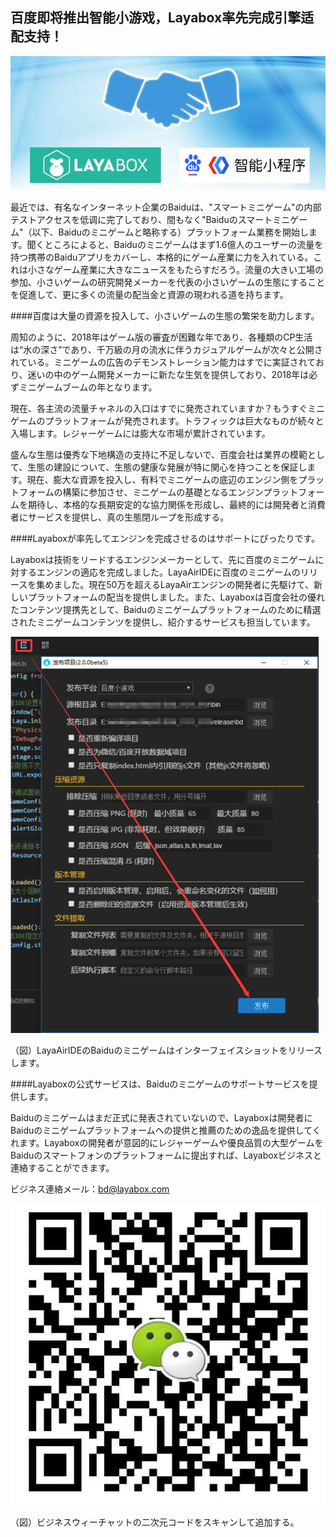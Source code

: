 ## 百度即将推出智能小游戏，Layabox率先完成引擎适配支持！

![banner](banner.jpg) 


最近では、有名なインターネット企業のBaiduは、"スマートミニゲーム"の内部テストアクセスを低调に完了しており、間もなく"Baiduのスマートミニゲーム"（以下、Baiduのミニゲームと略称する）プラットフォーム業務を開始します。聞くところによると、Baiduのミニゲームはまず1.6億人のユーザーの流量を持つ携帯のBaiduアプリをカバーし、本格的にゲーム産業に力を入れている。これは小さなゲーム産業に大きなニュースをもたらすだろう。流量の大きい工場の参加、小さいゲームの研究開発メーカーを代表の小さいゲームの生態にすることを促進して、更に多くの流量の配当金と資源の現われる道を持ちます。

####百度は大量の資源を投入して、小さいゲームの生態の繁栄を助力します。

周知のように、2018年はゲーム版の審査が困難な年であり、各種類のCP生活は“水の深さ”であり、千万級の月の流水に伴うカジュアルゲームが次々と公開されている。ミニゲームの広告のデモンストレーション能力はすでに実証されており、迷いの中のゲーム開発メーカーに新たな生気を提供しており、2018年は必ずミニゲームブームの年となります。

現在、各主流の流量チャネルの入口はすでに発売されていますか？もうすぐミニゲームのプラットフォームが発売されます。トラフィックは巨大なものが続々と入場します。レジャーゲームには膨大な市場が累計されています。

盛んな生態は優秀な下地構造の支持に不足しないで、百度会社は業界の模範として、生態の建設について、生態の健康な発展が特に関心を持つことを保証します。現在、膨大な資源を投入し、有料でミニゲームの底辺のエンジン側をプラットフォームの構築に参加させ、ミニゲームの基礎となるエンジンプラットフォームを期待し、本格的な長期安定的な協力関係を形成し、最終的には開発者と消費者にサービスを提供し、真の生態閉ループを形成する。



####Layaboxが率先してエンジンを完成させるのはサポートにぴったりです。

Layaboxは技術をリードするエンジンメーカーとして、先に百度のミニゲームに対するエンジンの適応を完成しました。LayaAirIDEに百度のミニゲームのリリースを集めました。現在50万を超えるLayaAirエンジンの開発者に先駆けて、新しいプラットフォームの配当を提供しました。また、Layaboxは百度会社の優れたコンテンツ提携先として、Baiduのミニゲームプラットフォームのために精選されたミニゲームコンテンツを提供し、紹介するサービスも担当しています。

![图1](1.png) 


（図）LayaAirIDEのBaiduのミニゲームはインターフェイスショットをリリースします。



####Layaboxの公式サービスは、Baiduのミニゲームのサポートサービスを提供します。

Baiduのミニゲームはまだ正式に発表されていないので、Layaboxは開発者にBaiduのミニゲームプラットフォームへの提供と推薦のための逸品を提供してくれます。Layaboxの開発者が意図的にレジャーゲームや優良品質の大型ゲームをBaiduのスマートフォンのプラットフォームに提出すれば、Layaboxビジネスと連絡することができます。

ビジネス連絡メール：bd@layabox.com



![charley](charley.jpg) 


（図）ビジネスウィーチャットの二次元コードをスキャンして追加する。




